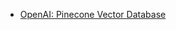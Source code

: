 

* [OpenAI: Pinecone Vector Database](https://github.com/openai/openai-cookbook/blob/main/examples/vector_databases/pinecone/README.md)